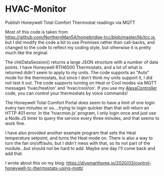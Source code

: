 # HVAC-Monitor
Publish Honeywell Total Comfort Thermostat readings via MQTT

Most of this code is taken from https://github.com/NorthernMan54/homebridge-tcc/blob/master/lib/tcc.js, but I did modify the code a bit to use Promises rather than call-backs, and changed to the code to reflect my coding style, but otherwise it is pretty much like the orginal.

The chkDataSession() returns a large JSON structure with a number of data points. I have Honeywell RTH6500 Thermostats, and a lot of what is returned didn't seem to apply to my units. The code supports an "Auto" mode for the thermostats, but since I don't think my units support it, I did not test it out. The code supports turning on Heat or Cool modes via MQTT messages 'hvac/heat/on' and 'hvac/cool/on'. If you use my [AlexaController](https://github.com/john2exonets/AlexaController) code, you can control your thermostats by voice commands!

The Honeywell Total Comfort Portal does seem to have a limit of one login every two minutes or so....trying to login quicker than that will return an HTTP 401 error. In the 'hvacmon.js' program, I only login once and just use a Node.JS timer to query the service every three minutes, and that seems to work fine.

I have also provided another example program that sets the Heat temperature setpoint, and turns the Heat mode on.  There is also a way to turn the fan on/off/auto, but I didn't mess with that, so its not part of the module...but should not be hard to add. Maybe one day I'll come back and add that.

I wrote about this on my blog: https://diysmarthome.io/2020/03/control-honeywell-tc-thermostats-using-mqtt/ 
